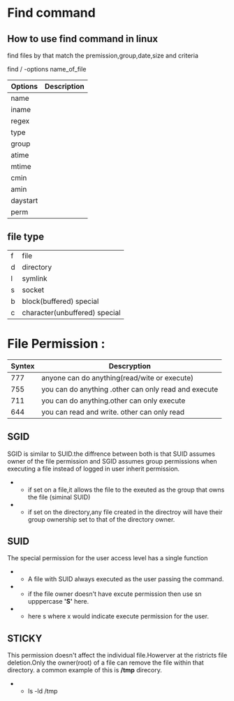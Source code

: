 # Find command
## How to use find command in linux

find files by that match the premission,group,date,size and criteria

find / -options name_of_file

|Options |Description|
|--------|-----------|
| name||
| iname||
|regex||
|type||
|group||
|atime||
|mtime||
|cmin||
|amin||
|daystart||
|perm||
## file type
|||
|---|--|
|f|file|
|d|directory|
|l|symlink|
|s|socket|
|b| block(buffered) special|
|c|character(unbuffered) special|

# File Permission : 
|Syntex|Descryption|
|-----|-----------|
|777|anyone can do anything(read/wite or execute)|
|755|you can do anything .other can only read and execute |
|711|you can do anything.other can only execute|
|644|you can read and write. other can only read|

## SGID
SGID is similar to SUID.the diffrence between both is that SUID assumes owner of the file permission and SGID assumes group  permissions when executing a file instead of logged in user inherit permission.

* * if set on a file,it allows the file to the exeuted as the group that owns the file (siminal SUID)
* * if set on the directory,any file created in the directroy will have their group ownership set to that of the directory owner.

## SUID
 The special permission for the user access level has a single function 
 * * A file with SUID always executed as the user passing the command.
 * * if the file owner doesn't have excute permission then use sn upppercase <b>'S'</b> here.
 * * here s where x would indicate execute permission for the user. 
## STICKY
This permission doesn't affect the individual file.Howerver at the ristricts file deletion.Only the owner(root) of  a file can remove the file within that directory.
a common example of this is <b>/tmp</b> direcory.
* * ls  -ld /tmp

